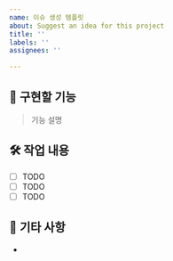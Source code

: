 ```yaml
---
name: 이슈 생성 템플릿
about: Suggest an idea for this project
title: ''
labels: ''
assignees: ''

---
```


## 📍  구현할 기능
> 기능 설명

## 🛠 작업 내용
- [ ] TODO
- [ ] TODO
- [ ] TODO

## 💬 기타 사항
-

